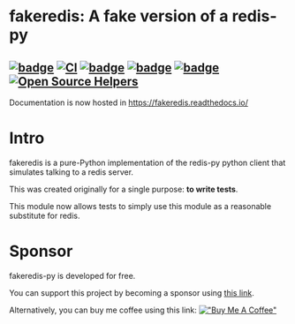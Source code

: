 fakeredis: A fake version of a redis-py
=======================================
[![badge](https://img.shields.io/pypi/v/fakeredis)](https://pypi.org/project/fakeredis/)
[![CI](https://github.com/cunla/fakeredis-py/actions/workflows/test.yml/badge.svg)](https://github.com/cunla/fakeredis-py/actions/workflows/test.yml)
[![badge](https://img.shields.io/endpoint?url=https://gist.githubusercontent.com/cunla/b756396efb895f0e34558c980f1ca0c7/raw/fakeredis-py.json)](https://github.com/cunla/fakeredis-py/actions/workflows/test.yml)
[![badge](https://img.shields.io/pypi/dm/fakeredis)](https://pypi.org/project/fakeredis/)
[![badge](https://img.shields.io/pypi/l/fakeredis)](./LICENSE)
[![Open Source Helpers](https://www.codetriage.com/cunla/fakeredis-py/badges/users.svg)](https://www.codetriage.com/cunla/fakeredis-py)
--------------------

Documentation is now hosted in https://fakeredis.readthedocs.io/

# Intro

fakeredis is a pure-Python implementation of the redis-py python client
that simulates talking to a redis server. 

This was created originally for a single purpose: **to write tests**.

This module now allows tests to simply use this
module as a reasonable substitute for redis.

# Sponsor

fakeredis-py is developed for free.

You can support this project by becoming a sponsor using [this link](https://github.com/sponsors/cunla).

Alternatively, you can buy me coffee using this
link: [!["Buy Me A Coffee"](https://www.buymeacoffee.com/assets/img/custom_images/orange_img.png)](https://buymeacoffee.com/danielmoran)
